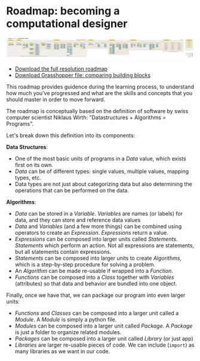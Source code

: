 # Roadmap: becoming a computational designer

[![roadmap](../.static/roadmap-small.png)](https://github.com/gramaziokohler/coding_architecture_hs23/raw/main/roadmap/roadmap.png)

- [Download the full resolution roadmap](https://github.com/gramaziokohler/coding_architecture_hs23/raw/main/roadmap/roadmap.png)
- [Download Grasshopper file: comparing building blocks](compare_building_blocks.gh)

This roadmap provides guidence during the learning process,
to understand how much you've progressed and what are the skills and concepts
that you should master in order to move forward.

The roadmap is conceptually based on the definition of software by swiss
computer scientist Niklaus Wirth: "Datastructures + Algorithms = Programs".

Let's break down this definition into its components:

**Data Structures**:
- One of the most basic units of programs in a *Data* value, which exists first on its own.
- *Data* can be of different types: single values, multiple values, mapping types, etc.
- Data types are not just about categorizing  data but also determining the operations that can be performed on the data.

**Algorithms**:
- *Data* can be stored in a *Variable*. *Variables* are names (or labels) for data, and they can store and reference data values
- *Data* and *Variables* (and a few more things) can be combined using operators to create an *Expression*. *Expressions* return a value.
- *Expressions* can be composed into larger units called *Statements*. *Statements* which perform an action. Not all expressions are statements, but all statements contain expressions.
- *Statements* can be composed into larger units to create *Algorithms*, which is a step-by-step procedure for solving a problem.
- An *Algorithm* can be made re-usable if wrapped into a *Function*. 
- *Functions* can be composed into a *Class* together with *Variables* (attributes) so that data and behavior are bundled into one object.

Finally, once we have that, we can package our program into even larger units:
- *Functions* and *Classes* can be composed into a larger unit called a *Module*. A *Module* is simply a python file.
- *Modules* can be composed into a larger unit called *Package*. A *Package* is just a folder to organize related modules.
- *Packages* can be composed into a larger unit called *Library*  (or just app)
- *Libraries* are larger re-usable pieces of code. We can include (`import`) as many libraries as we want in our code.

